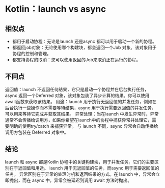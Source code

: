 
# Kotlin：launch vs async
##  相似点

- 都用于启动协程：无论是launch 还是async 都可以用于启动一个新的协程。
- 都返回job对象：无论使用哪个构建块，都会返回一个Job 对象，该对象用于协程的控制和管理。
- 都支持协程的取消：您可以使用返回的Job来取消正在运行的协程。


## 不同点

返回值：launch 不返回任何结果，它只是启动一个协程并在后台执行任务，async  返回一个Deferred 对象，该对象包装了异步计算的结果。你可以使用await函数来获取该结果。
用途：launch 用于执行无返回值的并发任务，例如在后台执行一些操作而不需要等待结果，async 用于执行需要返回值的并发任务，可以用来等待它完成并获取其结果。
异常处理：当在launch 中发生异常时，异常通常不会传播给调用方，如果你希望在launch中的协程中捕获异常并处理它，需要明确的使用try/catch 来捕获异常。
与 launch 不同，async 异常会自动传播给调用方包装在 Deferred 对象中。

## 结论

launch 和 async 都是Kotlin 协程中的关键构建块，用于并发任务。它们的主要区别在于返回值和用途。
launch 用于无返回值的任务，而async 用于需要返回值的任务。
异常区别在于异常的处理时机和返回结果的方式。在 launch 中，异常会立即抛出，而在 async 中，异常会被延迟到调用 await 方法时抛出。











